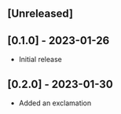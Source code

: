## [Unreleased]

## [0.1.0] - 2023-01-26

- Initial release

## [0.2.0] - 2023-01-30

- Added an exclamation
